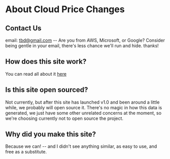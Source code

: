 # About Cloud Price Changes


## Contact Us

email: tbd@gmail.com -- Are you from AWS, Microsoft, or Google? Consider being gentle in your email, there's less chance we'll run and hide. thanks!

## How does this site work?

You can read all about it [here](howthissiteworks.md)

## Is this site open sourced?

Not currently, but after this site has launched v1.0 and been around a little while, we probably will open source it. There's no magic in how this data is generated, we just have some other unrelated concerns at the moment, so we're choosing currently not to open source the project.

## Why did you make this site?

Because we can! -- and I didn't see anything similar, as easy to use, and free as a substitute.

